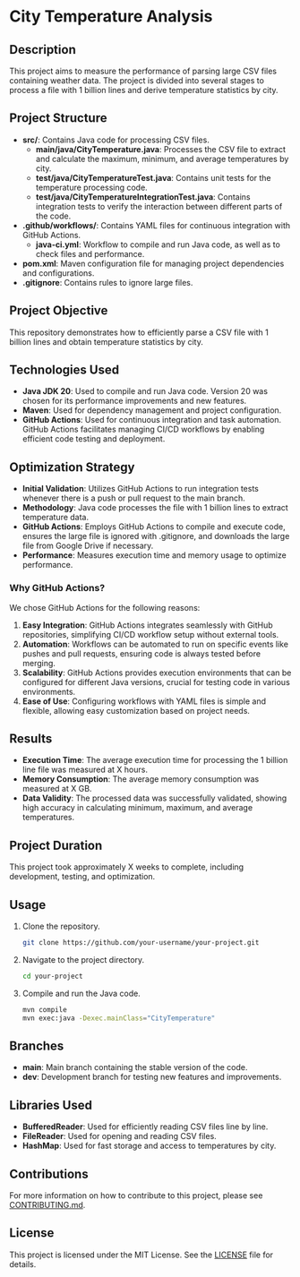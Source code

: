 # City Temperature Analysis

## Description
This project aims to measure the performance of parsing large CSV files containing weather data. The project is divided into several stages to process a file with 1 billion lines and derive temperature statistics by city.

## Project Structure
- **src/**: Contains Java code for processing CSV files.
  - **main/java/CityTemperature.java**: Processes the CSV file to extract and calculate the maximum, minimum, and average temperatures by city.
  - **test/java/CityTemperatureTest.java**: Contains unit tests for the temperature processing code.
  - **test/java/CityTemperatureIntegrationTest.java**: Contains integration tests to verify the interaction between different parts of the code.
- **.github/workflows/**: Contains YAML files for continuous integration with GitHub Actions.
  - **java-ci.yml**: Workflow to compile and run Java code, as well as to check files and performance.
- **pom.xml**: Maven configuration file for managing project dependencies and configurations.
- **.gitignore**: Contains rules to ignore large files.

## Project Objective
This repository demonstrates how to efficiently parse a CSV file with 1 billion lines and obtain temperature statistics by city.

## Technologies Used
- **Java JDK 20**: Used to compile and run Java code. Version 20 was chosen for its performance improvements and new features.
- **Maven**: Used for dependency management and project configuration.
- **GitHub Actions**: Used for continuous integration and task automation. GitHub Actions facilitates managing CI/CD workflows by enabling efficient code testing and deployment.

## Optimization Strategy
- **Initial Validation**: Utilizes GitHub Actions to run integration tests whenever there is a push or pull request to the main branch.
- **Methodology**: Java code processes the file with 1 billion lines to extract temperature data.
- **GitHub Actions**: Employs GitHub Actions to compile and execute code, ensures the large file is ignored with .gitignore, and downloads the large file from Google Drive if necessary.
- **Performance**: Measures execution time and memory usage to optimize performance.

### Why GitHub Actions?
We chose GitHub Actions for the following reasons:
1. **Easy Integration**: GitHub Actions integrates seamlessly with GitHub repositories, simplifying CI/CD workflow setup without external tools.
2. **Automation**: Workflows can be automated to run on specific events like pushes and pull requests, ensuring code is always tested before merging.
3. **Scalability**: GitHub Actions provides execution environments that can be configured for different Java versions, crucial for testing code in various environments.
4. **Ease of Use**: Configuring workflows with YAML files is simple and flexible, allowing easy customization based on project needs.

## Results
- **Execution Time**: The average execution time for processing the 1 billion line file was measured at X hours.
- **Memory Consumption**: The average memory consumption was measured at X GB.
- **Data Validity**: The processed data was successfully validated, showing high accuracy in calculating minimum, maximum, and average temperatures.

## Project Duration
This project took approximately X weeks to complete, including development, testing, and optimization.

## Usage
1. Clone the repository.
    ```sh
    git clone https://github.com/your-username/your-project.git
    ```
2. Navigate to the project directory.
    ```sh
    cd your-project
    ```
3. Compile and run the Java code.
    ```sh
    mvn compile
    mvn exec:java -Dexec.mainClass="CityTemperature"
    ```

## Branches
- **main**: Main branch containing the stable version of the code.
- **dev**: Development branch for testing new features and improvements.

## Libraries Used
- **BufferedReader**: Used for efficiently reading CSV files line by line.
- **FileReader**: Used for opening and reading CSV files.
- **HashMap**: Used for fast storage and access to temperatures by city.

## Contributions
For more information on how to contribute to this project, please see [CONTRIBUTING.md](CONTRIBUTING.md).

## License
This project is licensed under the MIT License. See the [LICENSE](LICENSE) file for details.

